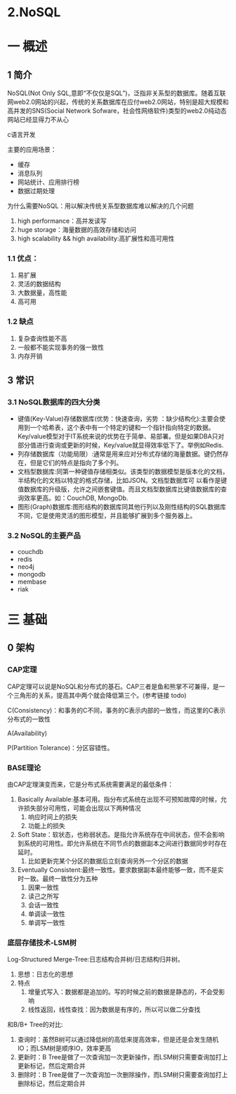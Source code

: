 # 2.NoSQL

# 一 概述
## 1 简介

NoSQL(Not Only SQL,意即“不仅仅是SQL”)，泛指非关系型的数据库。随着互联网web2.0网站的兴起，传统的关系数据库在应付web2.0网站，特别是超大规模和高并发的SNS(Social Network Sofware，社会性网络软件)类型的web2.0纯动态网站已经显得力不从心

c语言开发

主要的应用场景：
- 缓存
- 消息队列
- 网站统计、应用排行榜
- 数据过期处理


为什么需要NoSQL：用以解决传统关系型数据库难以解决的几个问题
1. high performance：高并发读写
2. huge storage：海量数据的高效存储和访问
3. high scalability && high availability:高扩展性和高可用性


### 1.1 优点：
1. 易扩展
2. 灵活的数据结构
3. 大数据量，高性能
4. 高可用

### 1.2 缺点
1. 复杂查询性能不高
2. 一般都不能实现事务的强一致性
3. 内存开销

## 3 常识
### 3.1 NoSQL数据库的四大分类
- 键值(Key-Value)存储数据库(优势：快速查询，劣势 ：缺少结构化):主要会使用到一个哈希表，这个表中有一个特定的键和一个指针指向特定的数据。Key/value模型对于IT系统来说的优势在于简单、易部署。但是如果DBA只对部分值进行查询或更新的时候，Key/value就显得效率低下了。举例如Redis.
- 列存储数据库（功能局限）:通常是用来应对分布式存储的海量数据。键仍然存在，但是它们的特点是指向了多个列。
- 文档型数据库:同第一种键值存储相类似。该类型的数据模型是版本化的文档，半结构化的文档以特定的格式存储，比如JSON。文档型数据库可 以看作是键值数据库的升级版，允许之间嵌套键值。而且文档型数据库比键值数据库的查询效率更高。如：CouchDB, MongoDb. 
- 图形(Graph)数据库:图形结构的数据库同其他行列以及刚性结构的SQL数据库不同，它是使用灵活的图形模型，并且能够扩展到多个服务器上。

### 3.2 NoSQL的主要产品
- couchdb
- redis
- neo4j
- mongodb
- membase
- riak


# 三 基础
## 0 架构
### CAP定理
CAP定理可以说是NoSQL和分布式的基石。CAP三者是鱼和熊掌不可兼得，是一个三角形的关系，提高其中两个就会降低第三个。(参考链接 todo)
 
C(Consistency)：和事务的C不同，事务的C表示内部的一致性，而这里的C表示分布式的一致性

A(Availability)

P(Partition Tolerance)：分区容错性。

### BASE理论
由CAP定理演变而来，它是分布式系统需要满足的最低条件：

1. Basically Available:基本可用。指分布式系统在出现不可预知故障的时候，允许损失部分可用性，可能会出现以下两种情况
    1. 响应时间上的损失
    2. 功能上的损失
2. Soft State：软状态，也称弱状态。是指允许系统存在中间状态，但不会影响到系统的可用性。即允许系统在不同节点的数据副本之间进行数据同步时存在延时。
    1. 比如更新完某个分区的数据后立刻查询另外一个分区的数据
3. Eventually Consistent:最终一致性。要求数据副本最终能够一致，而不是实时一致。最终一致性分为五种
    1. 因果一致性
    2. 读己之所写
    3. 会话一致性
    4. 单调读一致性
    5. 单调写一致性

### 底层存储技术-LSM树
Log-Structured Merge-Tree:日志结构合并树/日志结构归并树。
1. 思想：日志化的思想
1. 特点
    1. 增量式写入：数据都是追加的。写的时候之前的数据是静态的，不会受影响
    2. 线性返回，线性查找：因为数据是有序的，所以可以做二分查找

和B/B+ Tree的对比:
1. 查询时：虽然B树可以通过降低树的高低来提高效率，但是还是会发生随机IO；而LSM树是顺序IO，效率更高
1. 更新时：B Tree是做了一次查询加一次更新操作，而LSM树只需要查询加打上更新标记，然后定期合并
1. 删除时：B Tree是做了一次查询加一次删除操作，而LSM树只需要查询加打上删除标记，然后定期合并